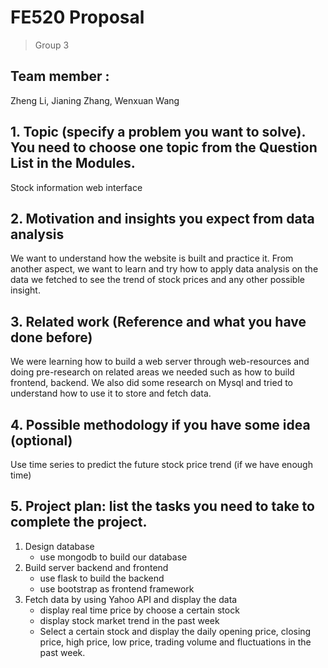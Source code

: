 # FE520 Proposal
> Group 3

## Team member :
Zheng Li, Jianing Zhang, Wenxuan Wang



## 1. Topic (specify a problem you want to solve). You need to choose one topic from the Question List in the Modules.
Stock information web interface

## 2. Motivation and insights you expect from data analysis
We want to understand how the website is built and practice it. 
From another aspect, we want to learn and try how to apply data analysis on the data we fetched to see the trend of stock prices and any other possible insight.
## 3. Related work (Reference and what you have done before)
We were learning how to build a web server through web-resources and doing pre-research on related areas we needed such as how to build frontend, backend. We also did some research on Mysql and tried to understand how to use it to store and fetch data.
## 4. Possible methodology if you have some idea (optional)
Use time series to predict the future stock price trend (if we have enough time)
## 5. Project plan: list the tasks you need to take to complete the project.
1. Design database
    - use mongodb to build our database
2. Build server backend and frontend 
    - use flask to build the backend 
    - use bootstrap as frontend framework
3. Fetch data by using Yahoo API and display the data
   - display real time price by choose a certain stock
   - display stock market trend in the past week
   - Select a certain stock and display the daily opening price, closing price, high price, low price, trading volume and fluctuations in the past week.

